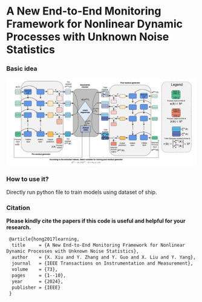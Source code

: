 # A New End-to-End Monitoring Framework for Nonlinear Dynamic Processes with Unknown Noise Statistics

### Basic idea

![alt text](./figure.png)

### How to use it?

Directly run python file to train models using dataset of ship.


### Citation

**Please kindly cite the papers if this code is useful and helpful for your research.**

     @article{hong2017learning,
      title     = {A New End-to-End Monitoring Framework for Nonlinear Dynamic Processes with Unknown Noise Statistics},
      author    = {X. Xiu and Y. Zhang and Y. Guo and X. Liu and Y. Yang},
      journal   = {IEEE Transactions on Instrumentation and Measurement},
      volume    = {73},
      pages     = {1--10},
      year      = {2024},
      publisher = {IEEE}
     }




